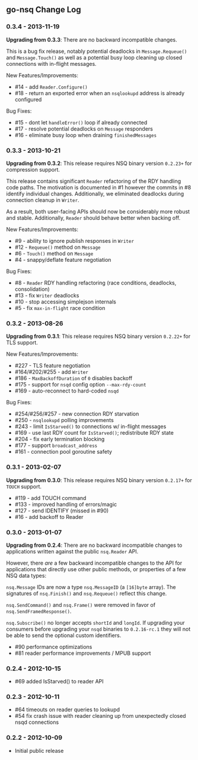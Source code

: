 ## go-nsq Change Log

### 0.3.4 - 2013-11-19

**Upgrading from 0.3.3**: There are no backward incompatible changes.

This is a bug fix release, notably potential deadlocks in `Message.Requeue()` and `Message.Touch()`
as well as a potential busy loop cleaning up closed connections with in-flight messages.

New Features/Improvements:

 * #14 - add `Reader.Configure()`
 * #18 - return an exported error when an `nsqlookupd` address is already configured

Bug Fixes:

 * #15 - dont let `handleError()` loop if already connected
 * #17 - resolve potential deadlocks on `Message` responders
 * #16 - eliminate busy loop when draining `finishedMessages`

### 0.3.3 - 2013-10-21

**Upgrading from 0.3.2**: This release requires NSQ binary version `0.2.23+` for compression
support.

This release contains significant `Reader` refactoring of the RDY handling code paths. The
motivation is documented in #1 however the commits in #8 identify individual changes. Additionally,
we eliminated deadlocks during connection cleanup in `Writer`.

As a result, both user-facing APIs should now be considerably more robust and stable. Additionally,
`Reader` should behave better when backing off.

New Features/Improvements:

 * #9 - ability to ignore publish responses in `Writer`
 * #12 - `Requeue()` method on `Message`
 * #6 - `Touch()` method on `Message`
 * #4 - snappy/deflate feature negotiation

Bug Fixes:

 * #8 - `Reader` RDY handling refactoring (race conditions, deadlocks, consolidation)
 * #13 - fix `Writer` deadlocks
 * #10 - stop accessing simplejson internals
 * #5 - fix `max-in-flight` race condition

### 0.3.2 - 2013-08-26

**Upgrading from 0.3.1**: This release requires NSQ binary version `0.2.22+` for TLS support.

New Features/Improvements:

 * #227 - TLS feature negotiation
 * #164/#202/#255 - add `Writer`
 * #186 - `MaxBackoffDuration` of `0` disables backoff
 * #175 - support for `nsqd` config option `--max-rdy-count`
 * #169 - auto-reconnect to hard-coded `nsqd`

Bug Fixes:

 * #254/#256/#257 - new connection RDY starvation
 * #250 - `nsqlookupd` polling improvements
 * #243 - limit `IsStarved()` to connections w/ in-flight messages
 * #169 - use last RDY count for `IsStarved()`; redistribute RDY state
 * #204 - fix early termination blocking
 * #177 - support `broadcast_address`
 * #161 - connection pool goroutine safety

### 0.3.1 - 2013-02-07

**Upgrading from 0.3.0**: This release requires NSQ binary version `0.2.17+` for `TOUCH` support.

 * #119 - add TOUCH command
 * #133 - improved handling of errors/magic
 * #127 - send IDENTIFY (missed in #90)
 * #16 - add backoff to Reader

### 0.3.0 - 2013-01-07

**Upgrading from 0.2.4**: There are no backward incompatible changes to applications
written against the public `nsq.Reader` API.

However, there *are* a few backward incompatible changes to the API for applications that 
directly use other public methods, or properties of a few NSQ data types:

`nsq.Message` IDs are now a type `nsq.MessageID` (a `[16]byte` array).  The signatures of
`nsq.Finish()` and `nsq.Requeue()` reflect this change.

`nsq.SendCommand()` and `nsq.Frame()` were removed in favor of `nsq.SendFramedResponse()`.

`nsq.Subscribe()` no longer accepts `shortId` and `longId`.  If upgrading your consumers
before upgrading your `nsqd` binaries to `0.2.16-rc.1` they will not be able to send the 
optional custom identifiers.
    
 * #90 performance optimizations
 * #81 reader performance improvements / MPUB support

### 0.2.4 - 2012-10-15

 * #69 added IsStarved() to reader API

### 0.2.3 - 2012-10-11

 * #64 timeouts on reader queries to lookupd
 * #54 fix crash issue with reader cleaning up from unexpectedly closed nsqd connections

### 0.2.2 - 2012-10-09

 * Initial public release
